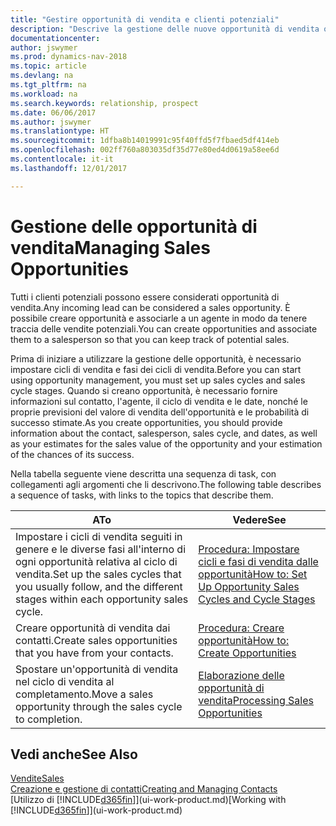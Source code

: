 ```yaml
---
title: "Gestire opportunità di vendita e clienti potenziali"
description: "Descrive la gestione delle nuove opportunità di vendita o dei clienti potenziali in Dynamics NAV e l'associazione dell'opportunità con un agente per tenere traccia delle vendite potenziali."
documentationcenter: 
author: jswymer
ms.prod: dynamics-nav-2018
ms.topic: article
ms.devlang: na
ms.tgt_pltfrm: na
ms.workload: na
ms.search.keywords: relationship, prospect
ms.date: 06/06/2017
ms.author: jswymer
ms.translationtype: HT
ms.sourcegitcommit: 1dfba8b14019991c95f40ffd5f7fbaed5df414eb
ms.openlocfilehash: 002ff760a803035df35d77e80ed4d0619a58ee6d
ms.contentlocale: it-it
ms.lasthandoff: 12/01/2017

---
```

# <a name="managing-sales-opportunities"></a><span data-ttu-id="db026-103">Gestione delle opportunità di vendita</span><span class="sxs-lookup"><span data-stu-id="db026-103">Managing Sales Opportunities</span></span>
<span data-ttu-id="db026-104">Tutti i clienti potenziali possono essere considerati opportunità di vendita.</span><span class="sxs-lookup"><span data-stu-id="db026-104">Any incoming lead can be considered a sales opportunity.</span></span> <span data-ttu-id="db026-105">È possibile creare opportunità e associarle a un agente in modo da tenere traccia delle vendite potenziali.</span><span class="sxs-lookup"><span data-stu-id="db026-105">You can create opportunities and associate them to a salesperson so that you can keep track of potential sales.</span></span>

<span data-ttu-id="db026-106">Prima di iniziare a utilizzare la gestione delle opportunità, è necessario impostare cicli di vendita e fasi dei cicli di vendita.</span><span class="sxs-lookup"><span data-stu-id="db026-106">Before you can start using opportunity management, you must set up sales cycles and sales cycle stages.</span></span> <span data-ttu-id="db026-107">Quando si creano opportunità, è necessario fornire informazioni sul contatto, l'agente, il ciclo di vendita e le date, nonché le proprie previsioni del valore di vendita dell'opportunità e le probabilità di successo stimate.</span><span class="sxs-lookup"><span data-stu-id="db026-107">As you create opportunities, you should provide information about the contact, salesperson, sales cycle, and dates, as well as your estimates for the sales value of the opportunity and your estimation of the chances of its success.</span></span>

<span data-ttu-id="db026-108">Nella tabella seguente viene descritta una sequenza di task, con collegamenti agli argomenti che li descrivono.</span><span class="sxs-lookup"><span data-stu-id="db026-108">The following table describes a sequence of tasks, with links to the topics that describe them.</span></span> 

| <span data-ttu-id="db026-109">A</span><span class="sxs-lookup"><span data-stu-id="db026-109">To</span></span> | <span data-ttu-id="db026-110">Vedere</span><span class="sxs-lookup"><span data-stu-id="db026-110">See</span></span> |
| --- | --- |
| <span data-ttu-id="db026-111">Impostare i cicli di vendita seguiti in genere e le diverse fasi all'interno di ogni opportunità relativa al ciclo di vendita.</span><span class="sxs-lookup"><span data-stu-id="db026-111">Set up the sales cycles that you usually follow, and the different stages within each opportunity sales cycle.</span></span> |[<span data-ttu-id="db026-112">Procedura: Impostare cicli e fasi di vendita dalle opportunità</span><span class="sxs-lookup"><span data-stu-id="db026-112">How to: Set Up Opportunity Sales Cycles and Cycle Stages</span></span>](marketing-how-setup-opportunity-sales-cycles-stages.md) |
| <span data-ttu-id="db026-113">Creare opportunità di vendita dai contatti.</span><span class="sxs-lookup"><span data-stu-id="db026-113">Create sales opportunities that you have from your contacts.</span></span> |[<span data-ttu-id="db026-114">Procedura: Creare opportunità</span><span class="sxs-lookup"><span data-stu-id="db026-114">How to: Create Opportunities</span></span>](marketing-how-create-opportunities.md) |
| <span data-ttu-id="db026-115">Spostare un'opportunità di vendita nel ciclo di vendita al completamento.</span><span class="sxs-lookup"><span data-stu-id="db026-115">Move a sales opportunity through the sales cycle to completion.</span></span> |[<span data-ttu-id="db026-116">Elaborazione delle opportunità di vendita</span><span class="sxs-lookup"><span data-stu-id="db026-116">Processing Sales Opportunities</span></span>](marketing-processing-sales-opportunities.md) |

## <a name="see-also"></a><span data-ttu-id="db026-117">Vedi anche</span><span class="sxs-lookup"><span data-stu-id="db026-117">See Also</span></span>
[<span data-ttu-id="db026-118">Vendite</span><span class="sxs-lookup"><span data-stu-id="db026-118">Sales</span></span>](sales-manage-sales.md)  
[<span data-ttu-id="db026-119">Creazione e gestione di contatti</span><span class="sxs-lookup"><span data-stu-id="db026-119">Creating and Managing Contacts</span></span>](marketing-contacts.md)  
<span data-ttu-id="db026-120">[Utilizzo di [!INCLUDE[d365fin](includes/d365fin_md.md)]](ui-work-product.md)</span><span class="sxs-lookup"><span data-stu-id="db026-120">[Working with [!INCLUDE[d365fin](includes/d365fin_md.md)]](ui-work-product.md)</span></span>


